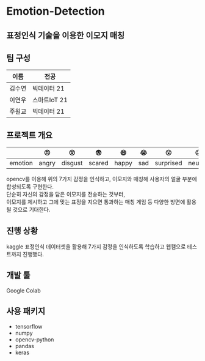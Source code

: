 # Emotion-Detection
## 표정인식 기술을 이용한 이모지 매칭

## 팀 구성
|이름|전공|
|----|----|
|김수연|빅데이터 21|
|이연우|스마트IoT 21|
|주원교|빅데이터 21|

## 프로젝트 개요 
| |:angry:|:dizzy_face:|:fearful:|:smile:|:sob:|:open_mouth:|:neutral_face:|
|----|----|----|----|----|----|----|----|
|emotion|angry|disgust|scared|happy|sad|surprised|neutral|

opencv를 이용해 위의 7가지 감정을 인식하고, 이모지와 매칭해 사용자의 얼굴 부분에 합성되도록 구현한다.  
단순히 자신의 감정을 담은 이모지를 전송하는 것부터,   
이모지를 제시하고 그에 맞는 표정을 지으면 통과하는 매칭 게임 등 다양한 방면에 활용될 것으로 기대한다.

## 진행 상황
kaggle 표정인식 데이터셋을 활용해 7가지 감정을 인식하도록 학습하고 웹캠으로 테스트까지 진행했다.

## 개발 툴
Google Colab

## 사용 패키지
* tensorflow
* numpy
* opencv-python
* pandas
* keras

